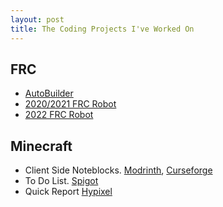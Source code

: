 ```yaml
---
layout: post
title: The Coding Projects I've Worked On
---
```


## FRC
- [AutoBuilder](https://github.com/FRC3476/AutoBuilder)
- [2020/2021 FRC Robot](https://github.com/FRC3476/FRC-2020)
- [2022 FRC Robot](https://github.com/FRC3476/FRC-2022)

## Minecraft
- Client Side Noteblocks. [Modrinth](https://modrinth.com/mod/clientsidenoteblocks), [Curseforge](https://www.curseforge.com/minecraft/mc-mods/client-side-noteblocks)
- To Do List. [Spigot](https://www.spigotmc.org/resources/to-do-list.94596/)
- Quick Report [Hypixel](https://hypixel.net/threads/forge-1-8-9-quickreport-a-mod-for-quickly-reporting-cheaters-on-hypixel.3428305/)
